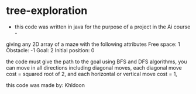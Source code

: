 # tree-exploration
- this code was written in java for the purpose of a project in the Ai course - 

giving any 2D array of a maze with the following attributes
Free space: 1
Obstacle: -1
Goal: 2
Initial position: 0

the code must give the path to the goal using BFS and DFS algorithms,
you can move in all directions including diagonal moves,
each diagonal move cost = squared root of 2,
and each horizontal or vertical move cost = 1,

this code was made by: Khldoon
